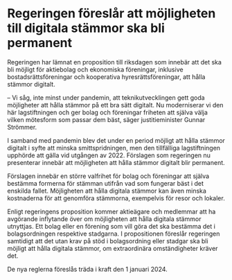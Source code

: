# Regeringen föreslår att möjligheten till digitala stämmor ska bli permanent

Regeringen har lämnat en proposition till riksdagen som innebär att det ska bli möjligt för aktiebolag och ekonomiska föreningar, inklusive bostadsrättsföreningar och kooperativa hyresrättsföreningar, att hålla stämmor digitalt.

– Vi såg, inte minst under pandemin, att teknikutvecklingen gett goda möjligheter att hålla stämmor på ett bra sätt digitalt. Nu moderniserar vi den här lagstiftningen och ger bolag och föreningar friheten att själva välja vilken mötesform som passar dem bäst, säger justitieminister Gunnar Strömmer.

I samband med pandemin blev det under en period möjligt att hålla stämmor digitalt i syfte att minska smittspridningen, men den tillfälliga lagstiftningen upphörde att gälla vid utgången av 2022. Förslagen som regeringen nu presenterar innebär att möjligheten att hålla stämmor digitalt blir permanent.

Förslagen innebär en större valfrihet för bolag och föreningar att själva bestämma formerna för stämman utifrån vad som fungerar bäst i det enskilda fallet. Möjligheten att hålla digitala stämmor kan även minska kostnaderna för att genomföra stämmorna, exempelvis för resor och lokaler.

Enligt regeringens proposition kommer aktieägare och medlemmar att ha avgörande inflytande över om möjligheten att hålla digitala stämmor utnyttjas. Ett bolag eller en förening som vill göra det ska bestämma det i bolagsordningen respektive stadgarna. I propositionen föreslår regeringen samtidigt att det utan krav på stöd i bolagsordning eller stadgar ska bli möjligt att hålla digitala stämmor, om extraordinära omständigheter kräver det.

De nya reglerna föreslås träda i kraft den 1 januari 2024.
